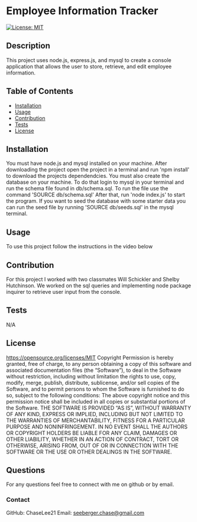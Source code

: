 # Employee Information Tracker
  [![License: MIT](https://img.shields.io/badge/License-MIT-yellow.svg)](#license)
  ## Description
  This project uses node.js, express.js, and mysql to create a console application that allows the user to store, retrieve, and edit employee information.
  ## Table of Contents
  - [Installation](#installation)
  - [Usage](#usage)
  - [Contribution](#contribution)
  - [Tests](#tests)
  - [License](#license)
  ## Installation
  You must have node.js and mysql installed on your machine. After downloading the project open the project in a terminal and run 'npm install' to download the projects dependendcies. You must also create the database on your machine. To do that login to mysql in your terminal and run the schema file found in db/schema.sql. To run the file use the command 'SOURCE db/schema.sql' After that, run 'node index.js' to start the program. If you want to seed the database with some starter data you can run the seed file by running 'SOURCE db/seeds.sql' in the mysql terminal. 
  ## Usage
  To use this project follow the instructions in the video below
  ## Contribution
  For this project I worked with two classmates Will Schickler and Shelby Hutchinson. We worked on the sql queries and implementing node package inquirer to retrieve user input from the console.
  ## Tests
  N/A
  ## License
  https://opensource.org/licenses/MIT
  Copyright <YEAR> <COPYRIGHT HOLDER>
      Permission is hereby granted, free of charge, to any person obtaining a copy of this software and associated documentation files (the “Software”), to deal in the Software without restriction, including without limitation the rights to use, copy, modify, merge, publish, distribute, sublicense, and/or sell copies of the Software, and to permit persons to whom the Software is furnished to do so, subject to the following conditions:
      The above copyright notice and this permission notice shall be included in all copies or substantial portions of the Software.
      THE SOFTWARE IS PROVIDED “AS IS”, WITHOUT WARRANTY OF ANY KIND, EXPRESS OR IMPLIED, INCLUDING BUT NOT LIMITED TO THE WARRANTIES OF MERCHANTABILITY, FITNESS FOR A PARTICULAR PURPOSE AND NONINFRINGEMENT. IN NO EVENT SHALL THE AUTHORS OR COPYRIGHT HOLDERS BE LIABLE FOR ANY CLAIM, DAMAGES OR OTHER LIABILITY, WHETHER IN AN ACTION OF CONTRACT, TORT OR OTHERWISE, ARISING FROM, OUT OF OR IN CONNECTION WITH THE SOFTWARE OR THE USE OR OTHER DEALINGS IN THE SOFTWARE.
  ## Questions
  For any questions feel free to connect with me on github or by email.
  ### Contact
  GitHub: ChaseLee21
  Email: seeberger.chase@gmail.com

